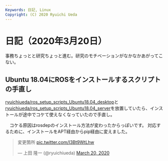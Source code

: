 ```yaml
---
Keywords: 日記, Linux
Copyright: (C) 2020 Ryuichi Ueda
---
```


# 日記（2020年3月20日）

事務ちょっとと研究ちょっと進む。研究のモチベーションがなかなかあがってこない。

## Ubuntu 18.04にROSをインストールするスクリプトの手直し

[ryuichiueda/ros_setup_scripts_Ubuntu18.04_desktop](https://github.com/ryuichiueda/ros_setup_scripts_Ubuntu18.04_desktop)と[ryuichiueda/ros_setup_scripts_Ubuntu18.04_server](https://github.com/ryuichiueda/ros_setup_scripts_Ubuntu18.04_server)を放置していたら、インストールが途中でコケて使えなくなっていたので手直し。

　コケる原因はrosdepのインストール方法が変わったからっぽいです。
対応するために、インストールをAPT経由からpip経由に変えました。

<blockquote class="twitter-tweet"><p lang="ja" dir="ltr">変更箇所 <a href="https://t.co/I3Bt9WtLhw">pic.twitter.com/I3Bt9WtLhw</a></p>&mdash; 上田 隆一 (@ryuichiueda) <a href="https://twitter.com/ryuichiueda/status/1240890100902277121?ref_src=twsrc%5Etfw">March 20, 2020</a></blockquote> <script async src="https://platform.twitter.com/widgets.js" charset="utf-8"></script>


